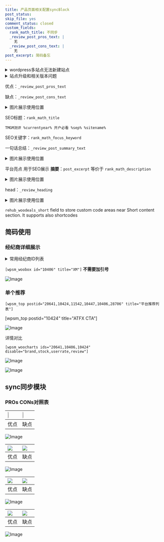 ```yaml
---
title: 产品页面相关配置syncBlock
post_status: 
skip_file: yes
comment_status: closed
custom_fields:
  rank_math_title: 不同步
  _review_post_pros_text: |
    无
  _review_post_cons_text: |
    无
post_excerpt: 简码备忘
---
```

<details><summary>wordpress多站点无法新建站点</summary>

<li>和报错需要清理cookies一样的原因</li>
<li>wp-config.php里面<code>define( 'SUBDOMAIN_INSTALL', false );//子域名安装</code></li>
<li>新建子站点是用<code>define( 'SUBDOMAIN_INSTALL', true);//子域名安装</code> 完成以后，改成<code>false</code></li>
</details>

<details><summary>站点升级和相关版本问题</summary>

<p>wordpress：5.9.9
woocommerce：7.5.1
出现问题的地方：主题选项里面>><strong>Product layout >>compact style</strong></p>
<p>如何出现没有用过的字段 导致无法保存。先导出配置 然后进行修改，后面再次恢复即可。</p>
<p>出现部分字段无法显示时，需要返回默认布局后，对产品进行保存就好了。</p>
<p></p>
</details>

优点：`_review_post_pros_text`

缺点：`_review_post_cons_text`

<details><summary>图片展示使用位置</summary>

<img src="https://prod-files-secure.s3.us-west-2.amazonaws.com/39ed1227-6d7d-4570-be36-9ccd4a2c4241/f51d3d83-55d4-4bdf-9604-f37ec77ab556/Untitled.png?X-Amz-Algorithm=AWS4-HMAC-SHA256&X-Amz-Content-Sha256=UNSIGNED-PAYLOAD&X-Amz-Credential=ASIAZI2LB466RB7IMUIN%2F20250422%2Fus-west-2%2Fs3%2Faws4_request&X-Amz-Date=20250422T105522Z&X-Amz-Expires=3600&X-Amz-Security-Token=IQoJb3JpZ2luX2VjEEoaCXVzLXdlc3QtMiJHMEUCIGBHZHdTJwpcahIB17ZxNBP0LXAeXgNushX0xOPB5kklAiEAk3lpms9GoRPSmkpwua7%2B4d6WgoJ0i%2BMb83aa2uoTkhcqiAQI0v%2F%2F%2F%2F%2F%2F%2F%2F%2F%2FARAAGgw2Mzc0MjMxODM4MDUiDF7kB%2BnFAmXdQV4wyCrcA4VVdjDnpmdFh3pv%2BT15fRYso70nqOzGNiuSpgf3%2FDlz2Vy4%2FabwrzIkpEAreN8jOdh%2Br1uEIUIHPoWPAlUdj6MMouNs65won4N8VqzdkuVDTXyV4JpKNvm6bYdM6HnqotsHc3ECtSjKnjyb%2BJ0ZDjb%2BHmYCsE6rjSOpfPH3CyZ%2BX76OAFl2g6i185bL8Lir4dYxX1giyRyTVBKux0iY8bYALnbfmMfRJk6Zu87e3Hk3M4cQjWmm%2BCXwJybBtjRQ3pyk0RIs9b%2F%2Be1H5W70oFIzVo%2Fjz4hbTcJzTLiPJPePRA3FQ%2BqOTwGFB3e7FJZH3WXbrTJ2smvzMnrSUgERsYUdUzCdFdFo12TtJdEWHte9COBKsl9HfouAms5AIIfEw%2FoBJD80BjEW2JnVhvbYLFZTb83lqFxJkCN%2FgaIE7j9hrT%2FEV4p8Scv0R%2BkSmTCfuYdFP3LLtV8qB3MSFJtWJvmBds0oZb4%2BPcNpSUvLSsfzmuR7MEYDQSOS9RAh07n%2FMMJqitKu8PySGyWD9N3ajdHnzw8Kqwnu7XDQTMYWE9XUSU86UZvtkn8vKSGSaok5vVwq9N1HEYdicB3OVidSy6zmeJhhxj1SC1Q25dKoT50vLOLOZQVhRZRhw8axUMNK%2FncAGOqUB7T9ZGZTOK5zO8xJ%2B9UugggXgAJb6yU2omMBTUbNd093PkijNX9A%2B9J%2FgPLpTmZKKK6jS3%2BN%2BKXCY%2BSf9cFcEV4nIFEUorDYXneKv%2FwE9apHg%2FqKO4AUzHAFG4BDJv6d%2BfgqfRsISmFlDRzQpTYj6HfaMDWfGtGhBFaDqPUahA2E7SjxD2G18vOsDpD6%2FHPVywiguxubHL1P75j3CXFaUbMTJ3BQy&X-Amz-Signature=b7278fbbca6d61abddf75bf517ce09f71dd8a2b8efa68a6b4cc80f3cdba91748&X-Amz-SignedHeaders=host&x-id=GetObject" alt="Image">
</details>

SEO标题：`rank_math_title`

`TMGM测评 %currentyear% 开户必看 %sep% %sitename%`

SEO关键字：`rank_math_focus_keyword`

一句话总结：`_review_post_summary_text`

<details><summary>图片展示使用位置</summary>

<img src="https://prod-files-secure.s3.us-west-2.amazonaws.com/39ed1227-6d7d-4570-be36-9ccd4a2c4241/4b96a922-296c-4f4e-8630-d1c870cbce01/Untitled.png?X-Amz-Algorithm=AWS4-HMAC-SHA256&X-Amz-Content-Sha256=UNSIGNED-PAYLOAD&X-Amz-Credential=ASIAZI2LB4664RPN7KOG%2F20250422%2Fus-west-2%2Fs3%2Faws4_request&X-Amz-Date=20250422T105523Z&X-Amz-Expires=3600&X-Amz-Security-Token=IQoJb3JpZ2luX2VjEEoaCXVzLXdlc3QtMiJHMEUCIAoKyqwWb9wTcOXwdZbqYUCRbF2%2Bwm15bk6zB0XZJAKbAiEAxUe%2FxVEUidJBqoZ6pRQs8v8oP%2BUGjZd4Q8Lkfys5oC4qiAQI0v%2F%2F%2F%2F%2F%2F%2F%2F%2F%2FARAAGgw2Mzc0MjMxODM4MDUiDJCWTkOsp%2B0nsbKStircA%2BO22o2ID5vlorTtl07ixByHn2kqN4MmCjb%2F%2FIAZTwLR8QX1WebGEnEQi055pWIlIJsq0YvFdHHvjoXkS5FKhS%2BPPSn6%2BPcqpBfhSccSkCISL3c9teYE3JKYprxEt3D6qNfaHAZiWxlrQT1%2Fs5uMZ3x%2FX8zOtNgH4AHXB6wOk%2BZrsSmEYlOkbdITbzngB13dZYUXtHab9pjpfF7nmUQdO4i8KffRbZqI6FVz%2FcN2FyEKSbvcE%2F9iEv1bSJwHvZryEKw73Oq9HNSNmb95ckRMV1F41Mi4Ia6k15Ky%2BvKd359lXcDHg%2FpLYY2P06LzNjrpSvL1E4PnCAkUZJMid2YLN1PipUWDGeGjCGlyf99zD%2B6uzxhGpBFLpdlU%2BMrMvIy2JczgyDCBxgXTtS3%2FgWu%2BPYcNI68sNqfWFJrrKWLX509SwVgF7bASRMzzSYFx5yMTfu9RQ%2Fd5i8cR1%2BmyhfOXgpLkXxCVjastusHexA1bWS%2F8jlnr%2BFeU6%2FWx2O5%2Fpjcfe8ScnG4JBPIxif%2FMRQAXkdFzhk%2FH7blxeB2GC5gwE%2FzsuShVWu0iDP%2BgtpSxHry5WImYZEUL9vRNmZP8DwOPnvpEMEDAJh%2Bk9i1rRC7mLzth5qquA2SamKBqdtojMMO%2FncAGOqUB2hw8U9LFgPme3jhjLhC8JVPY8dnxY6JeHq9O2gc74%2FKskIQmKsgxmu4k2Y%2FobooEYX%2F7w4J3%2FoRMZjhPvij1Ze86aWROAoPVyn2WauEempr7Bc3MSV99r82SRpKfU6RXSAqTBHqWHaa8ADBhjBjTifZTZ95YPpXWg8BdXgCa3m4jxNlyuR7lwxxqvW7TqgkLcxwfTgTDWOzaCqOIEZaj%2FVcICeGV&X-Amz-Signature=a74bff08556ff1a19932087ffb3590c6373076e58eb7b317119f3d9c531ca048&X-Amz-SignedHeaders=host&x-id=GetObject" alt="Image">
</details>

平台亮点 用于SEO展示 **摘要**：`post_excerpt`  等价于 `rank_math_description`

<details><summary>图片展示使用位置</summary>

<img src="https://prod-files-secure.s3.us-west-2.amazonaws.com/39ed1227-6d7d-4570-be36-9ccd4a2c4241/1ee11f63-b60a-4dfe-a7a7-d58ff23b5d88/Untitled.png?X-Amz-Algorithm=AWS4-HMAC-SHA256&X-Amz-Content-Sha256=UNSIGNED-PAYLOAD&X-Amz-Credential=ASIAZI2LB466SPB3NIHG%2F20250422%2Fus-west-2%2Fs3%2Faws4_request&X-Amz-Date=20250422T105526Z&X-Amz-Expires=3600&X-Amz-Security-Token=IQoJb3JpZ2luX2VjEEoaCXVzLXdlc3QtMiJHMEUCIQDl8JODv3K%2FYUckVol4AnmGDtUUcUJLzKZlnuRU%2BV2zEgIgNIsvdPEWEqZmLFI4C49T9Nrc4N41icThsGqaXE3LNP4qiAQI0v%2F%2F%2F%2F%2F%2F%2F%2F%2F%2FARAAGgw2Mzc0MjMxODM4MDUiDM9%2BlJ%2F4oN3sNAh3JyrcA%2FRShTiXdOb9UtSp%2B2k%2F0S9K45GVjAREzz4SCs2nRbriiyJcxMUDmyb5gWY%2FbyJnhcEPrLXeiXodaULi58Bi8AMKvZRGbeYuuVFG7S5zjG4iTzXNcTj4dzKWmQECZkfOugNtz197xUX%2FqlJ4Q9jaSHUHhkY8o3V0iovkYV6YBotkNZW8sIyWncmW0u3Yab%2Frg8IGr%2F3aQfscFvtC%2F7046qgKQM%2FmtlEMwoTGPA0ZZKcgEcAes28fs%2FKY0gUVmr9%2FY9FzezAqu32rh5ewX%2Fdx44wYtQp6ZUE5DUa%2B3qQx6tPM%2BP4G9Rbnxsm8AQjeqpSi8e2Zaxyy04dZqo6Jt%2BKQ7wa455ZryqjcCSZiUcRxfwnLWxhULX0geSktrjYZo4zzzZ8cW%2FNInl6wX40yWrIsCKMn47Eo69FDK0K2BmjvhbE7pB%2BYvPE6%2Butpv%2Flj1uzr28jvGe7W9kdYJP%2Bx2fzYPTuuGQlka%2FZa4lkRn%2FjcnMwb%2Fq3I1nj1%2BEccFuhyJQcN9uLybwusZRVeArVC5rgVn4Q77TMygzrWkQWbNj37ryJgSCHJ1IIyt6kN6YTlM5urrsOjq8svVWqstSlxvkg8q6qEoR5aF5Iq6psKClXByCtfeQdy73LkopyYKUmSMOvAncAGOqUBIvWAI8KhBs%2BQg4j87kDgKXKqQBZZVbzcArjdoOmztI5NIPD4GtqexgI78aXXwMi7Pw1bft9BzHthj%2FFjGHk%2BJ679s5a2ydp2Npzk6vUITaGuJkDLSpTzB0CXPC2qRJG9I77fHLbH%2BhRCzVNP%2BfmWMau%2FjAKhTGGwGDWoq4QQbqAAWAJq%2B9t18jkGwgdLUxdn6MZLEQf0EKhOVFCZc%2BKSXDGgJsq8&X-Amz-Signature=e89d241fbb8a62351fdd5aea52750a0963732e06f51071787ea2ecbe31a5417d&X-Amz-SignedHeaders=host&x-id=GetObject" alt="Image">
<img src="https://prod-files-secure.s3.us-west-2.amazonaws.com/39ed1227-6d7d-4570-be36-9ccd4a2c4241/ad4118b5-78d8-4fbe-801e-3b29b5d99c01/Untitled.png?X-Amz-Algorithm=AWS4-HMAC-SHA256&X-Amz-Content-Sha256=UNSIGNED-PAYLOAD&X-Amz-Credential=ASIAZI2LB466SPB3NIHG%2F20250422%2Fus-west-2%2Fs3%2Faws4_request&X-Amz-Date=20250422T105526Z&X-Amz-Expires=3600&X-Amz-Security-Token=IQoJb3JpZ2luX2VjEEoaCXVzLXdlc3QtMiJHMEUCIQDl8JODv3K%2FYUckVol4AnmGDtUUcUJLzKZlnuRU%2BV2zEgIgNIsvdPEWEqZmLFI4C49T9Nrc4N41icThsGqaXE3LNP4qiAQI0v%2F%2F%2F%2F%2F%2F%2F%2F%2F%2FARAAGgw2Mzc0MjMxODM4MDUiDM9%2BlJ%2F4oN3sNAh3JyrcA%2FRShTiXdOb9UtSp%2B2k%2F0S9K45GVjAREzz4SCs2nRbriiyJcxMUDmyb5gWY%2FbyJnhcEPrLXeiXodaULi58Bi8AMKvZRGbeYuuVFG7S5zjG4iTzXNcTj4dzKWmQECZkfOugNtz197xUX%2FqlJ4Q9jaSHUHhkY8o3V0iovkYV6YBotkNZW8sIyWncmW0u3Yab%2Frg8IGr%2F3aQfscFvtC%2F7046qgKQM%2FmtlEMwoTGPA0ZZKcgEcAes28fs%2FKY0gUVmr9%2FY9FzezAqu32rh5ewX%2Fdx44wYtQp6ZUE5DUa%2B3qQx6tPM%2BP4G9Rbnxsm8AQjeqpSi8e2Zaxyy04dZqo6Jt%2BKQ7wa455ZryqjcCSZiUcRxfwnLWxhULX0geSktrjYZo4zzzZ8cW%2FNInl6wX40yWrIsCKMn47Eo69FDK0K2BmjvhbE7pB%2BYvPE6%2Butpv%2Flj1uzr28jvGe7W9kdYJP%2Bx2fzYPTuuGQlka%2FZa4lkRn%2FjcnMwb%2Fq3I1nj1%2BEccFuhyJQcN9uLybwusZRVeArVC5rgVn4Q77TMygzrWkQWbNj37ryJgSCHJ1IIyt6kN6YTlM5urrsOjq8svVWqstSlxvkg8q6qEoR5aF5Iq6psKClXByCtfeQdy73LkopyYKUmSMOvAncAGOqUBIvWAI8KhBs%2BQg4j87kDgKXKqQBZZVbzcArjdoOmztI5NIPD4GtqexgI78aXXwMi7Pw1bft9BzHthj%2FFjGHk%2BJ679s5a2ydp2Npzk6vUITaGuJkDLSpTzB0CXPC2qRJG9I77fHLbH%2BhRCzVNP%2BfmWMau%2FjAKhTGGwGDWoq4QQbqAAWAJq%2B9t18jkGwgdLUxdn6MZLEQf0EKhOVFCZc%2BKSXDGgJsq8&X-Amz-Signature=05a79ad2676b0c59e23cb03ecfb56015f071bab214de99dd7829d75235639fe8&X-Amz-SignedHeaders=host&x-id=GetObject" alt="Image">
<img src="https://prod-files-secure.s3.us-west-2.amazonaws.com/39ed1227-6d7d-4570-be36-9ccd4a2c4241/a38cf7c9-a79c-4b64-9e94-13589fe0758b/Untitled.png?X-Amz-Algorithm=AWS4-HMAC-SHA256&X-Amz-Content-Sha256=UNSIGNED-PAYLOAD&X-Amz-Credential=ASIAZI2LB466SPB3NIHG%2F20250422%2Fus-west-2%2Fs3%2Faws4_request&X-Amz-Date=20250422T105526Z&X-Amz-Expires=3600&X-Amz-Security-Token=IQoJb3JpZ2luX2VjEEoaCXVzLXdlc3QtMiJHMEUCIQDl8JODv3K%2FYUckVol4AnmGDtUUcUJLzKZlnuRU%2BV2zEgIgNIsvdPEWEqZmLFI4C49T9Nrc4N41icThsGqaXE3LNP4qiAQI0v%2F%2F%2F%2F%2F%2F%2F%2F%2F%2FARAAGgw2Mzc0MjMxODM4MDUiDM9%2BlJ%2F4oN3sNAh3JyrcA%2FRShTiXdOb9UtSp%2B2k%2F0S9K45GVjAREzz4SCs2nRbriiyJcxMUDmyb5gWY%2FbyJnhcEPrLXeiXodaULi58Bi8AMKvZRGbeYuuVFG7S5zjG4iTzXNcTj4dzKWmQECZkfOugNtz197xUX%2FqlJ4Q9jaSHUHhkY8o3V0iovkYV6YBotkNZW8sIyWncmW0u3Yab%2Frg8IGr%2F3aQfscFvtC%2F7046qgKQM%2FmtlEMwoTGPA0ZZKcgEcAes28fs%2FKY0gUVmr9%2FY9FzezAqu32rh5ewX%2Fdx44wYtQp6ZUE5DUa%2B3qQx6tPM%2BP4G9Rbnxsm8AQjeqpSi8e2Zaxyy04dZqo6Jt%2BKQ7wa455ZryqjcCSZiUcRxfwnLWxhULX0geSktrjYZo4zzzZ8cW%2FNInl6wX40yWrIsCKMn47Eo69FDK0K2BmjvhbE7pB%2BYvPE6%2Butpv%2Flj1uzr28jvGe7W9kdYJP%2Bx2fzYPTuuGQlka%2FZa4lkRn%2FjcnMwb%2Fq3I1nj1%2BEccFuhyJQcN9uLybwusZRVeArVC5rgVn4Q77TMygzrWkQWbNj37ryJgSCHJ1IIyt6kN6YTlM5urrsOjq8svVWqstSlxvkg8q6qEoR5aF5Iq6psKClXByCtfeQdy73LkopyYKUmSMOvAncAGOqUBIvWAI8KhBs%2BQg4j87kDgKXKqQBZZVbzcArjdoOmztI5NIPD4GtqexgI78aXXwMi7Pw1bft9BzHthj%2FFjGHk%2BJ679s5a2ydp2Npzk6vUITaGuJkDLSpTzB0CXPC2qRJG9I77fHLbH%2BhRCzVNP%2BfmWMau%2FjAKhTGGwGDWoq4QQbqAAWAJq%2B9t18jkGwgdLUxdn6MZLEQf0EKhOVFCZc%2BKSXDGgJsq8&X-Amz-Signature=42b6226a0380b076ed6b50772386aa6d891aa5e7d96008351fabe29175c60918&X-Amz-SignedHeaders=host&x-id=GetObject" alt="Image">
<img src="https://prod-files-secure.s3.us-west-2.amazonaws.com/39ed1227-6d7d-4570-be36-9ccd4a2c4241/7da6fc1e-d2ac-42ae-8c75-cb5749aa18f6/Untitled.png?X-Amz-Algorithm=AWS4-HMAC-SHA256&X-Amz-Content-Sha256=UNSIGNED-PAYLOAD&X-Amz-Credential=ASIAZI2LB466SPB3NIHG%2F20250422%2Fus-west-2%2Fs3%2Faws4_request&X-Amz-Date=20250422T105526Z&X-Amz-Expires=3600&X-Amz-Security-Token=IQoJb3JpZ2luX2VjEEoaCXVzLXdlc3QtMiJHMEUCIQDl8JODv3K%2FYUckVol4AnmGDtUUcUJLzKZlnuRU%2BV2zEgIgNIsvdPEWEqZmLFI4C49T9Nrc4N41icThsGqaXE3LNP4qiAQI0v%2F%2F%2F%2F%2F%2F%2F%2F%2F%2FARAAGgw2Mzc0MjMxODM4MDUiDM9%2BlJ%2F4oN3sNAh3JyrcA%2FRShTiXdOb9UtSp%2B2k%2F0S9K45GVjAREzz4SCs2nRbriiyJcxMUDmyb5gWY%2FbyJnhcEPrLXeiXodaULi58Bi8AMKvZRGbeYuuVFG7S5zjG4iTzXNcTj4dzKWmQECZkfOugNtz197xUX%2FqlJ4Q9jaSHUHhkY8o3V0iovkYV6YBotkNZW8sIyWncmW0u3Yab%2Frg8IGr%2F3aQfscFvtC%2F7046qgKQM%2FmtlEMwoTGPA0ZZKcgEcAes28fs%2FKY0gUVmr9%2FY9FzezAqu32rh5ewX%2Fdx44wYtQp6ZUE5DUa%2B3qQx6tPM%2BP4G9Rbnxsm8AQjeqpSi8e2Zaxyy04dZqo6Jt%2BKQ7wa455ZryqjcCSZiUcRxfwnLWxhULX0geSktrjYZo4zzzZ8cW%2FNInl6wX40yWrIsCKMn47Eo69FDK0K2BmjvhbE7pB%2BYvPE6%2Butpv%2Flj1uzr28jvGe7W9kdYJP%2Bx2fzYPTuuGQlka%2FZa4lkRn%2FjcnMwb%2Fq3I1nj1%2BEccFuhyJQcN9uLybwusZRVeArVC5rgVn4Q77TMygzrWkQWbNj37ryJgSCHJ1IIyt6kN6YTlM5urrsOjq8svVWqstSlxvkg8q6qEoR5aF5Iq6psKClXByCtfeQdy73LkopyYKUmSMOvAncAGOqUBIvWAI8KhBs%2BQg4j87kDgKXKqQBZZVbzcArjdoOmztI5NIPD4GtqexgI78aXXwMi7Pw1bft9BzHthj%2FFjGHk%2BJ679s5a2ydp2Npzk6vUITaGuJkDLSpTzB0CXPC2qRJG9I77fHLbH%2BhRCzVNP%2BfmWMau%2FjAKhTGGwGDWoq4QQbqAAWAJq%2B9t18jkGwgdLUxdn6MZLEQf0EKhOVFCZc%2BKSXDGgJsq8&X-Amz-Signature=bc556b8db407663ac1a807276a69abd136ea10e580da5a3a73e0af60c1e10598&X-Amz-SignedHeaders=host&x-id=GetObject" alt="Image">
<img src="https://prod-files-secure.s3.us-west-2.amazonaws.com/39ed1227-6d7d-4570-be36-9ccd4a2c4241/7e97f40a-eaee-47f5-b2f9-475f96808fa7/Untitled.png?X-Amz-Algorithm=AWS4-HMAC-SHA256&X-Amz-Content-Sha256=UNSIGNED-PAYLOAD&X-Amz-Credential=ASIAZI2LB466SPB3NIHG%2F20250422%2Fus-west-2%2Fs3%2Faws4_request&X-Amz-Date=20250422T105526Z&X-Amz-Expires=3600&X-Amz-Security-Token=IQoJb3JpZ2luX2VjEEoaCXVzLXdlc3QtMiJHMEUCIQDl8JODv3K%2FYUckVol4AnmGDtUUcUJLzKZlnuRU%2BV2zEgIgNIsvdPEWEqZmLFI4C49T9Nrc4N41icThsGqaXE3LNP4qiAQI0v%2F%2F%2F%2F%2F%2F%2F%2F%2F%2FARAAGgw2Mzc0MjMxODM4MDUiDM9%2BlJ%2F4oN3sNAh3JyrcA%2FRShTiXdOb9UtSp%2B2k%2F0S9K45GVjAREzz4SCs2nRbriiyJcxMUDmyb5gWY%2FbyJnhcEPrLXeiXodaULi58Bi8AMKvZRGbeYuuVFG7S5zjG4iTzXNcTj4dzKWmQECZkfOugNtz197xUX%2FqlJ4Q9jaSHUHhkY8o3V0iovkYV6YBotkNZW8sIyWncmW0u3Yab%2Frg8IGr%2F3aQfscFvtC%2F7046qgKQM%2FmtlEMwoTGPA0ZZKcgEcAes28fs%2FKY0gUVmr9%2FY9FzezAqu32rh5ewX%2Fdx44wYtQp6ZUE5DUa%2B3qQx6tPM%2BP4G9Rbnxsm8AQjeqpSi8e2Zaxyy04dZqo6Jt%2BKQ7wa455ZryqjcCSZiUcRxfwnLWxhULX0geSktrjYZo4zzzZ8cW%2FNInl6wX40yWrIsCKMn47Eo69FDK0K2BmjvhbE7pB%2BYvPE6%2Butpv%2Flj1uzr28jvGe7W9kdYJP%2Bx2fzYPTuuGQlka%2FZa4lkRn%2FjcnMwb%2Fq3I1nj1%2BEccFuhyJQcN9uLybwusZRVeArVC5rgVn4Q77TMygzrWkQWbNj37ryJgSCHJ1IIyt6kN6YTlM5urrsOjq8svVWqstSlxvkg8q6qEoR5aF5Iq6psKClXByCtfeQdy73LkopyYKUmSMOvAncAGOqUBIvWAI8KhBs%2BQg4j87kDgKXKqQBZZVbzcArjdoOmztI5NIPD4GtqexgI78aXXwMi7Pw1bft9BzHthj%2FFjGHk%2BJ679s5a2ydp2Npzk6vUITaGuJkDLSpTzB0CXPC2qRJG9I77fHLbH%2BhRCzVNP%2BfmWMau%2FjAKhTGGwGDWoq4QQbqAAWAJq%2B9t18jkGwgdLUxdn6MZLEQf0EKhOVFCZc%2BKSXDGgJsq8&X-Amz-Signature=66b13cfa0eb7899c7d54c0b3eb273ecdcb66e242da79ba035909a94475c8d3ef&X-Amz-SignedHeaders=host&x-id=GetObject" alt="Image">
</details>

head：`_review_heading`

<details><summary>图片展示使用位置</summary>

<img src="https://prod-files-secure.s3.us-west-2.amazonaws.com/39ed1227-6d7d-4570-be36-9ccd4a2c4241/3a4650ad-9887-415c-889a-edd51fa54f27/Untitled.png?X-Amz-Algorithm=AWS4-HMAC-SHA256&X-Amz-Content-Sha256=UNSIGNED-PAYLOAD&X-Amz-Credential=ASIAZI2LB4666JTKXFZI%2F20250422%2Fus-west-2%2Fs3%2Faws4_request&X-Amz-Date=20250422T105527Z&X-Amz-Expires=3600&X-Amz-Security-Token=IQoJb3JpZ2luX2VjEEoaCXVzLXdlc3QtMiJHMEUCIBUzDcZ3%2BP1qXdTehPs%2BjdoOWC%2F%2BfrYX0OImFyPXhGTDAiEAqwIeF4ilaJ8f4WudRCYjXWNDqBjFSIZiAxjV8EOBk7gqiAQI0v%2F%2F%2F%2F%2F%2F%2F%2F%2F%2FARAAGgw2Mzc0MjMxODM4MDUiDNruncLsMt37GQe%2FqircA7WlGcOcOW9JC32rt467aG2DjBWCtpyipOF6%2BWFg3wDh8S7fL75zdJB1jkDwzHQ%2F7%2F2w65NcvoyFIdR3%2Bv336PObXE70%2BHkT9WbRHUt5CodBZgM%2B14IBkyE1kI6lxXAnoR332XGs81mGW0sVCamaiHcBp66e51XhvKlOe5eBAd2UvyLecy4AdoFWVt0QoqtonXz310qxFXXp4CRGLTP0cQSRyaq57ZRXSXr%2B8%2BmFJ%2B6TPwyvySwTkQsnRXPvncVXxG5UTX7ZZycfD3kxGrpr2MFgts4Ol7LZwzRzTTfYc3apY%2BginSrkOV1epfQlFuU6IoyfjQTAvCR%2Br7rRV6ggtStwpK7HYJwBMb0xWFXwQRosXoJbKiA1eNWIFWy2%2BnEjy1O7lsxNOInHIlr0EtnsNdw0Cn%2FnlIjcSMkmc88tQUvsQb%2BHk%2BWYlccBvSgA5ichEfplv%2FAwrMnRD6RJZiwW0lGalh2uVGLSP%2FOKvfO%2FX%2FOS9SpYzpDQN7dvdBM5tzpA%2FWxnQJXjVNNPJEljHbf2%2FzQZXrjcoNpBGVkC8Ei7AWsh23ogWv4zPf%2BVDOC%2BLEANK41bZFdMDYEJbPWQwzssLzrKFUqaAKoW57SUFT4x9zvS2V8yhxiwSxEuhi7RMLzBncAGOqUB3zRd27FP4PfcZ8tRFMW%2B3xRQbrn5U5x%2FQQLEgCfwiJp%2BQWKElTYgZTl4pnisonEtcJfnWZBpwRHLcrWKUgYUwXCxWP0iCwBFxihoiT7tyZus%2FgOflQtJy1PNpLdmHy5tfILdtVXeMVvpVZ4lt8YVxQGeVpRSujeGtMiI%2BjNg406TBNIoMlKyun1jP3T4qFZJV1ujczeHk1l%2B4bl2Ekuda5EYpL0P&X-Amz-Signature=69124d4126de7747764469f59605b1257b39cb0a9e030a2cec8968c4178a3f67&X-Amz-SignedHeaders=host&x-id=GetObject" alt="Image">
</details>

`rehub_woodeals_short`	field to store custom code areas near Short content section. It supports also shortcodes



## 简码使用

### 经纪商详细展示

<details><summary>常用经纪商ID列表</summary>

<pre><code class="php">嘉盛 ===> 20641  [wpsm_woobox id="20641" title="嘉盛"]
易信easymarkets ===> 11542  [wpsm_woobox id="11542" title="易信easymarkets"]
ATFX外汇 ===> 10424  [wpsm_woobox id="10424" title="ATFX"]
XM ===> 10406  [wpsm_woobox id="10406" title="XM"]
TMGM ===> 29622  [wpsm_woobox id="29622" title="TMGM"]
HYCM ===> 10447  [wpsm_woobox id="10447" title="HYCM"]
fpmarkets澳福外汇 ===> 20639  [wpsm_woobox id="20639" title="fpmarkets澳福外汇"]</code></pre>
</details>

`[wpsm_woobox id="10406" title="XM"]` **不需要加引号**

![Image](https://prod-files-secure.s3.us-west-2.amazonaws.com/39ed1227-6d7d-4570-be36-9ccd4a2c4241/4f898f9d-0fa7-4e43-acd3-ac6bc7be575a/Untitled.png?X-Amz-Algorithm=AWS4-HMAC-SHA256&X-Amz-Content-Sha256=UNSIGNED-PAYLOAD&X-Amz-Credential=ASIAZI2LB466YDG7UOZT%2F20250422%2Fus-west-2%2Fs3%2Faws4_request&X-Amz-Date=20250422T105519Z&X-Amz-Expires=3600&X-Amz-Security-Token=IQoJb3JpZ2luX2VjEEoaCXVzLXdlc3QtMiJHMEUCIQCJyTLTJaQ23OhNwbb85RyYEzbyahtcndF2Cfh181w6jQIgbqsf%2FYAL9UMPzQ452Ri%2FCZ0NudlMx1Ps3fs9hxzFTbMqiAQI0v%2F%2F%2F%2F%2F%2F%2F%2F%2F%2FARAAGgw2Mzc0MjMxODM4MDUiDNwsmLkm7x0kwZIsCyrcA63YGJfecI1CKrubfpLua2UGlLoNzajLX4RjtUDub40TSnOHexqgW%2F9C1uzKL0BthXAcrO%2BpiUPseBwSXFiUIwC7%2BXtbjaOLTZGE3u5rB7ZGsowEnB%2FMtUX2zMf2%2BzYNlJy89bFffh7AJCSWzktbIPja3zBUWNYsn3zEuq6IsSey1CR6O8ejYTHML7lEa%2BwRZYk80RNdHRrLyoKonbZ5%2Fledda5hxUHjm6EyqXIWFbCIQF8az2teHPmU1Fjew5zupSo8%2BvjWIc6fPAhGjK9bq0CTbxDcCt3UJdwOFzX4KJcXjezOpRsnHKnIy04p8lMR3%2BIAgpdnwQvJ3zlms%2FMVmpIDjiP%2BUBRX0d%2FaJpPLcicwFw37YcWTgUbCMGjjuUMPCxOL8dDC1iSMpw89GdBttN6NSR3cgh4VO8GnLQKRGhzTAVhYGZCBkAm0hRGosc6x7rrhDU%2F5cG42vCNWo9kbSyfb04wHwc4QQ0V%2Fg7bhv%2BKoKWUsKHaDwpAncGg3pIF71tXZfJL9WVaLquwqkdXCPGH4ejMU9lf5%2BxTdW3LS3BMTrLAoBH6%2FscV0GwzuL%2FPHNbyGB68kKyl6AC1oOHQ%2BN2v3MZcvm9NK7EamTIzpl5mnNIZFFQNoASggJKlqMMHAncAGOqUBg4J04gyrYmcA%2F4EASMKmZbp67g9JjXUh7L17Wh5elrmw8l5Xzok%2FmaGzlVEB8g4iMGf2o98Qxelprcbi5bNoI6t%2BXHGlsggBRznaThumUbBInbnm5Qo9sJA7CaKSaZifVFxKfrTVakNI4sQ%2FfmbJgtCDj1ek0IXZAE%2FZ33VaVuBZElWSgds7n%2ByDuSGAkzkGV7dUknO8WD9k2BTYt2PKhevjbY3q&X-Amz-Signature=ed16746b024399cf7b10591d357d49395d0d580bb8b0f8aaa5c56c5955e01d4b&X-Amz-SignedHeaders=host&x-id=GetObject)

### 单个推荐
`[wpsm_top postid="20641,10424,11542,10447,10406,28706" title="平台推荐列表"]`

[wpsm_top postid="10424" title="ATFX CTA"]

![Image](https://prod-files-secure.s3.us-west-2.amazonaws.com/39ed1227-6d7d-4570-be36-9ccd4a2c4241/5ac620dc-51a8-48b6-b55d-91f47299193c/Untitled.png?X-Amz-Algorithm=AWS4-HMAC-SHA256&X-Amz-Content-Sha256=UNSIGNED-PAYLOAD&X-Amz-Credential=ASIAZI2LB466YDG7UOZT%2F20250422%2Fus-west-2%2Fs3%2Faws4_request&X-Amz-Date=20250422T105519Z&X-Amz-Expires=3600&X-Amz-Security-Token=IQoJb3JpZ2luX2VjEEoaCXVzLXdlc3QtMiJHMEUCIQCJyTLTJaQ23OhNwbb85RyYEzbyahtcndF2Cfh181w6jQIgbqsf%2FYAL9UMPzQ452Ri%2FCZ0NudlMx1Ps3fs9hxzFTbMqiAQI0v%2F%2F%2F%2F%2F%2F%2F%2F%2F%2FARAAGgw2Mzc0MjMxODM4MDUiDNwsmLkm7x0kwZIsCyrcA63YGJfecI1CKrubfpLua2UGlLoNzajLX4RjtUDub40TSnOHexqgW%2F9C1uzKL0BthXAcrO%2BpiUPseBwSXFiUIwC7%2BXtbjaOLTZGE3u5rB7ZGsowEnB%2FMtUX2zMf2%2BzYNlJy89bFffh7AJCSWzktbIPja3zBUWNYsn3zEuq6IsSey1CR6O8ejYTHML7lEa%2BwRZYk80RNdHRrLyoKonbZ5%2Fledda5hxUHjm6EyqXIWFbCIQF8az2teHPmU1Fjew5zupSo8%2BvjWIc6fPAhGjK9bq0CTbxDcCt3UJdwOFzX4KJcXjezOpRsnHKnIy04p8lMR3%2BIAgpdnwQvJ3zlms%2FMVmpIDjiP%2BUBRX0d%2FaJpPLcicwFw37YcWTgUbCMGjjuUMPCxOL8dDC1iSMpw89GdBttN6NSR3cgh4VO8GnLQKRGhzTAVhYGZCBkAm0hRGosc6x7rrhDU%2F5cG42vCNWo9kbSyfb04wHwc4QQ0V%2Fg7bhv%2BKoKWUsKHaDwpAncGg3pIF71tXZfJL9WVaLquwqkdXCPGH4ejMU9lf5%2BxTdW3LS3BMTrLAoBH6%2FscV0GwzuL%2FPHNbyGB68kKyl6AC1oOHQ%2BN2v3MZcvm9NK7EamTIzpl5mnNIZFFQNoASggJKlqMMHAncAGOqUBg4J04gyrYmcA%2F4EASMKmZbp67g9JjXUh7L17Wh5elrmw8l5Xzok%2FmaGzlVEB8g4iMGf2o98Qxelprcbi5bNoI6t%2BXHGlsggBRznaThumUbBInbnm5Qo9sJA7CaKSaZifVFxKfrTVakNI4sQ%2FfmbJgtCDj1ek0IXZAE%2FZ33VaVuBZElWSgds7n%2ByDuSGAkzkGV7dUknO8WD9k2BTYt2PKhevjbY3q&X-Amz-Signature=c9c80dd34406a51412124954e8200ac2e732d84ab52fa7901ea2edd1d4e46ed6&X-Amz-SignedHeaders=host&x-id=GetObject)

详情对比

`[wpsm_woocharts ids="20641,10406,10424" disable="brand,stock,userrate,review"]`

![Image](https://prod-files-secure.s3.us-west-2.amazonaws.com/39ed1227-6d7d-4570-be36-9ccd4a2c4241/bf3ba45f-b9f3-4295-8aef-b4a495fd25f4/Untitled.png?X-Amz-Algorithm=AWS4-HMAC-SHA256&X-Amz-Content-Sha256=UNSIGNED-PAYLOAD&X-Amz-Credential=ASIAZI2LB466YDG7UOZT%2F20250422%2Fus-west-2%2Fs3%2Faws4_request&X-Amz-Date=20250422T105519Z&X-Amz-Expires=3600&X-Amz-Security-Token=IQoJb3JpZ2luX2VjEEoaCXVzLXdlc3QtMiJHMEUCIQCJyTLTJaQ23OhNwbb85RyYEzbyahtcndF2Cfh181w6jQIgbqsf%2FYAL9UMPzQ452Ri%2FCZ0NudlMx1Ps3fs9hxzFTbMqiAQI0v%2F%2F%2F%2F%2F%2F%2F%2F%2F%2FARAAGgw2Mzc0MjMxODM4MDUiDNwsmLkm7x0kwZIsCyrcA63YGJfecI1CKrubfpLua2UGlLoNzajLX4RjtUDub40TSnOHexqgW%2F9C1uzKL0BthXAcrO%2BpiUPseBwSXFiUIwC7%2BXtbjaOLTZGE3u5rB7ZGsowEnB%2FMtUX2zMf2%2BzYNlJy89bFffh7AJCSWzktbIPja3zBUWNYsn3zEuq6IsSey1CR6O8ejYTHML7lEa%2BwRZYk80RNdHRrLyoKonbZ5%2Fledda5hxUHjm6EyqXIWFbCIQF8az2teHPmU1Fjew5zupSo8%2BvjWIc6fPAhGjK9bq0CTbxDcCt3UJdwOFzX4KJcXjezOpRsnHKnIy04p8lMR3%2BIAgpdnwQvJ3zlms%2FMVmpIDjiP%2BUBRX0d%2FaJpPLcicwFw37YcWTgUbCMGjjuUMPCxOL8dDC1iSMpw89GdBttN6NSR3cgh4VO8GnLQKRGhzTAVhYGZCBkAm0hRGosc6x7rrhDU%2F5cG42vCNWo9kbSyfb04wHwc4QQ0V%2Fg7bhv%2BKoKWUsKHaDwpAncGg3pIF71tXZfJL9WVaLquwqkdXCPGH4ejMU9lf5%2BxTdW3LS3BMTrLAoBH6%2FscV0GwzuL%2FPHNbyGB68kKyl6AC1oOHQ%2BN2v3MZcvm9NK7EamTIzpl5mnNIZFFQNoASggJKlqMMHAncAGOqUBg4J04gyrYmcA%2F4EASMKmZbp67g9JjXUh7L17Wh5elrmw8l5Xzok%2FmaGzlVEB8g4iMGf2o98Qxelprcbi5bNoI6t%2BXHGlsggBRznaThumUbBInbnm5Qo9sJA7CaKSaZifVFxKfrTVakNI4sQ%2FfmbJgtCDj1ek0IXZAE%2FZ33VaVuBZElWSgds7n%2ByDuSGAkzkGV7dUknO8WD9k2BTYt2PKhevjbY3q&X-Amz-Signature=b2aca6afc267dd4a44511a0a98cc88e0cb9dbf2af404ede676b48638953b8397&X-Amz-SignedHeaders=host&x-id=GetObject)

![Image](https://prod-files-secure.s3.us-west-2.amazonaws.com/39ed1227-6d7d-4570-be36-9ccd4a2c4241/30bc56ef-f383-4b48-9768-2ebc9e436ec0/Untitled.png?X-Amz-Algorithm=AWS4-HMAC-SHA256&X-Amz-Content-Sha256=UNSIGNED-PAYLOAD&X-Amz-Credential=ASIAZI2LB466YDG7UOZT%2F20250422%2Fus-west-2%2Fs3%2Faws4_request&X-Amz-Date=20250422T105519Z&X-Amz-Expires=3600&X-Amz-Security-Token=IQoJb3JpZ2luX2VjEEoaCXVzLXdlc3QtMiJHMEUCIQCJyTLTJaQ23OhNwbb85RyYEzbyahtcndF2Cfh181w6jQIgbqsf%2FYAL9UMPzQ452Ri%2FCZ0NudlMx1Ps3fs9hxzFTbMqiAQI0v%2F%2F%2F%2F%2F%2F%2F%2F%2F%2FARAAGgw2Mzc0MjMxODM4MDUiDNwsmLkm7x0kwZIsCyrcA63YGJfecI1CKrubfpLua2UGlLoNzajLX4RjtUDub40TSnOHexqgW%2F9C1uzKL0BthXAcrO%2BpiUPseBwSXFiUIwC7%2BXtbjaOLTZGE3u5rB7ZGsowEnB%2FMtUX2zMf2%2BzYNlJy89bFffh7AJCSWzktbIPja3zBUWNYsn3zEuq6IsSey1CR6O8ejYTHML7lEa%2BwRZYk80RNdHRrLyoKonbZ5%2Fledda5hxUHjm6EyqXIWFbCIQF8az2teHPmU1Fjew5zupSo8%2BvjWIc6fPAhGjK9bq0CTbxDcCt3UJdwOFzX4KJcXjezOpRsnHKnIy04p8lMR3%2BIAgpdnwQvJ3zlms%2FMVmpIDjiP%2BUBRX0d%2FaJpPLcicwFw37YcWTgUbCMGjjuUMPCxOL8dDC1iSMpw89GdBttN6NSR3cgh4VO8GnLQKRGhzTAVhYGZCBkAm0hRGosc6x7rrhDU%2F5cG42vCNWo9kbSyfb04wHwc4QQ0V%2Fg7bhv%2BKoKWUsKHaDwpAncGg3pIF71tXZfJL9WVaLquwqkdXCPGH4ejMU9lf5%2BxTdW3LS3BMTrLAoBH6%2FscV0GwzuL%2FPHNbyGB68kKyl6AC1oOHQ%2BN2v3MZcvm9NK7EamTIzpl5mnNIZFFQNoASggJKlqMMHAncAGOqUBg4J04gyrYmcA%2F4EASMKmZbp67g9JjXUh7L17Wh5elrmw8l5Xzok%2FmaGzlVEB8g4iMGf2o98Qxelprcbi5bNoI6t%2BXHGlsggBRznaThumUbBInbnm5Qo9sJA7CaKSaZifVFxKfrTVakNI4sQ%2FfmbJgtCDj1ek0IXZAE%2FZ33VaVuBZElWSgds7n%2ByDuSGAkzkGV7dUknO8WD9k2BTYt2PKhevjbY3q&X-Amz-Signature=737acf1bb58ba4224830b8cc078037f1a9adfcb59de3bc145983be584e56e07a&X-Amz-SignedHeaders=host&x-id=GetObject)

## sync同步模块

### PROs CONs对照表

| <img src="https://cdn.ifttt.fun/gh/jarlin8/OSS@main/icons/customize/pros.svg" height="auto" width="37.3%"> | <img src="https://cdn.ifttt.fun/gh/jarlin8/OSS@main/icons/customize/cons.svg" height="auto" width="28.8%"> |
| :--- | :--- |
| 优点 | 缺点 |

![Image](https://prod-files-secure.s3.us-west-2.amazonaws.com/39ed1227-6d7d-4570-be36-9ccd4a2c4241/8742b755-dfb5-4004-9a5f-d6e561664bd8/Untitled.png?X-Amz-Algorithm=AWS4-HMAC-SHA256&X-Amz-Content-Sha256=UNSIGNED-PAYLOAD&X-Amz-Credential=ASIAZI2LB466YDG7UOZT%2F20250422%2Fus-west-2%2Fs3%2Faws4_request&X-Amz-Date=20250422T105519Z&X-Amz-Expires=3600&X-Amz-Security-Token=IQoJb3JpZ2luX2VjEEoaCXVzLXdlc3QtMiJHMEUCIQCJyTLTJaQ23OhNwbb85RyYEzbyahtcndF2Cfh181w6jQIgbqsf%2FYAL9UMPzQ452Ri%2FCZ0NudlMx1Ps3fs9hxzFTbMqiAQI0v%2F%2F%2F%2F%2F%2F%2F%2F%2F%2FARAAGgw2Mzc0MjMxODM4MDUiDNwsmLkm7x0kwZIsCyrcA63YGJfecI1CKrubfpLua2UGlLoNzajLX4RjtUDub40TSnOHexqgW%2F9C1uzKL0BthXAcrO%2BpiUPseBwSXFiUIwC7%2BXtbjaOLTZGE3u5rB7ZGsowEnB%2FMtUX2zMf2%2BzYNlJy89bFffh7AJCSWzktbIPja3zBUWNYsn3zEuq6IsSey1CR6O8ejYTHML7lEa%2BwRZYk80RNdHRrLyoKonbZ5%2Fledda5hxUHjm6EyqXIWFbCIQF8az2teHPmU1Fjew5zupSo8%2BvjWIc6fPAhGjK9bq0CTbxDcCt3UJdwOFzX4KJcXjezOpRsnHKnIy04p8lMR3%2BIAgpdnwQvJ3zlms%2FMVmpIDjiP%2BUBRX0d%2FaJpPLcicwFw37YcWTgUbCMGjjuUMPCxOL8dDC1iSMpw89GdBttN6NSR3cgh4VO8GnLQKRGhzTAVhYGZCBkAm0hRGosc6x7rrhDU%2F5cG42vCNWo9kbSyfb04wHwc4QQ0V%2Fg7bhv%2BKoKWUsKHaDwpAncGg3pIF71tXZfJL9WVaLquwqkdXCPGH4ejMU9lf5%2BxTdW3LS3BMTrLAoBH6%2FscV0GwzuL%2FPHNbyGB68kKyl6AC1oOHQ%2BN2v3MZcvm9NK7EamTIzpl5mnNIZFFQNoASggJKlqMMHAncAGOqUBg4J04gyrYmcA%2F4EASMKmZbp67g9JjXUh7L17Wh5elrmw8l5Xzok%2FmaGzlVEB8g4iMGf2o98Qxelprcbi5bNoI6t%2BXHGlsggBRznaThumUbBInbnm5Qo9sJA7CaKSaZifVFxKfrTVakNI4sQ%2FfmbJgtCDj1ek0IXZAE%2FZ33VaVuBZElWSgds7n%2ByDuSGAkzkGV7dUknO8WD9k2BTYt2PKhevjbY3q&X-Amz-Signature=c88863fb324d064924e6a5c645362896679db009129a2b3b065c9c0d83ce93ec&X-Amz-SignedHeaders=host&x-id=GetObject)

| <img src="https://cdn.ifttt.fun/gh/jarlin8/OSS@main/icons/customize/pros1.svg" height="auto"> | <img src="https://cdn.ifttt.fun/gh/jarlin8/OSS@main/icons/customize/cons1.svg" height="auto"> |
| :--- | :--- |
| 优点 | 缺点 |

![Image](https://prod-files-secure.s3.us-west-2.amazonaws.com/39ed1227-6d7d-4570-be36-9ccd4a2c4241/806358f8-c9c4-4e17-bb35-c6c76a5397a5/Untitled.png?X-Amz-Algorithm=AWS4-HMAC-SHA256&X-Amz-Content-Sha256=UNSIGNED-PAYLOAD&X-Amz-Credential=ASIAZI2LB466YDG7UOZT%2F20250422%2Fus-west-2%2Fs3%2Faws4_request&X-Amz-Date=20250422T105519Z&X-Amz-Expires=3600&X-Amz-Security-Token=IQoJb3JpZ2luX2VjEEoaCXVzLXdlc3QtMiJHMEUCIQCJyTLTJaQ23OhNwbb85RyYEzbyahtcndF2Cfh181w6jQIgbqsf%2FYAL9UMPzQ452Ri%2FCZ0NudlMx1Ps3fs9hxzFTbMqiAQI0v%2F%2F%2F%2F%2F%2F%2F%2F%2F%2FARAAGgw2Mzc0MjMxODM4MDUiDNwsmLkm7x0kwZIsCyrcA63YGJfecI1CKrubfpLua2UGlLoNzajLX4RjtUDub40TSnOHexqgW%2F9C1uzKL0BthXAcrO%2BpiUPseBwSXFiUIwC7%2BXtbjaOLTZGE3u5rB7ZGsowEnB%2FMtUX2zMf2%2BzYNlJy89bFffh7AJCSWzktbIPja3zBUWNYsn3zEuq6IsSey1CR6O8ejYTHML7lEa%2BwRZYk80RNdHRrLyoKonbZ5%2Fledda5hxUHjm6EyqXIWFbCIQF8az2teHPmU1Fjew5zupSo8%2BvjWIc6fPAhGjK9bq0CTbxDcCt3UJdwOFzX4KJcXjezOpRsnHKnIy04p8lMR3%2BIAgpdnwQvJ3zlms%2FMVmpIDjiP%2BUBRX0d%2FaJpPLcicwFw37YcWTgUbCMGjjuUMPCxOL8dDC1iSMpw89GdBttN6NSR3cgh4VO8GnLQKRGhzTAVhYGZCBkAm0hRGosc6x7rrhDU%2F5cG42vCNWo9kbSyfb04wHwc4QQ0V%2Fg7bhv%2BKoKWUsKHaDwpAncGg3pIF71tXZfJL9WVaLquwqkdXCPGH4ejMU9lf5%2BxTdW3LS3BMTrLAoBH6%2FscV0GwzuL%2FPHNbyGB68kKyl6AC1oOHQ%2BN2v3MZcvm9NK7EamTIzpl5mnNIZFFQNoASggJKlqMMHAncAGOqUBg4J04gyrYmcA%2F4EASMKmZbp67g9JjXUh7L17Wh5elrmw8l5Xzok%2FmaGzlVEB8g4iMGf2o98Qxelprcbi5bNoI6t%2BXHGlsggBRznaThumUbBInbnm5Qo9sJA7CaKSaZifVFxKfrTVakNI4sQ%2FfmbJgtCDj1ek0IXZAE%2FZ33VaVuBZElWSgds7n%2ByDuSGAkzkGV7dUknO8WD9k2BTYt2PKhevjbY3q&X-Amz-Signature=bd39c541dbfdf3c94b066ed5dd3add4c1afb930ce2f4697200bedc13669fffc2&X-Amz-SignedHeaders=host&x-id=GetObject)

| <img src="https://cdn.ifttt.fun/gh/jarlin8/OSS@main/icons/customize/pros2.svg" height="auto"> | <img src="https://cdn.ifttt.fun/gh/jarlin8/OSS@main/icons/customize/cons2.svg" height="auto"> |
| :--- | :--- |
| 优点 | 缺点 |

![Image](https://prod-files-secure.s3.us-west-2.amazonaws.com/39ed1227-6d7d-4570-be36-9ccd4a2c4241/a9245ec9-70dd-4005-b534-0d54315fc5f3/Untitled.png?X-Amz-Algorithm=AWS4-HMAC-SHA256&X-Amz-Content-Sha256=UNSIGNED-PAYLOAD&X-Amz-Credential=ASIAZI2LB466YDG7UOZT%2F20250422%2Fus-west-2%2Fs3%2Faws4_request&X-Amz-Date=20250422T105519Z&X-Amz-Expires=3600&X-Amz-Security-Token=IQoJb3JpZ2luX2VjEEoaCXVzLXdlc3QtMiJHMEUCIQCJyTLTJaQ23OhNwbb85RyYEzbyahtcndF2Cfh181w6jQIgbqsf%2FYAL9UMPzQ452Ri%2FCZ0NudlMx1Ps3fs9hxzFTbMqiAQI0v%2F%2F%2F%2F%2F%2F%2F%2F%2F%2FARAAGgw2Mzc0MjMxODM4MDUiDNwsmLkm7x0kwZIsCyrcA63YGJfecI1CKrubfpLua2UGlLoNzajLX4RjtUDub40TSnOHexqgW%2F9C1uzKL0BthXAcrO%2BpiUPseBwSXFiUIwC7%2BXtbjaOLTZGE3u5rB7ZGsowEnB%2FMtUX2zMf2%2BzYNlJy89bFffh7AJCSWzktbIPja3zBUWNYsn3zEuq6IsSey1CR6O8ejYTHML7lEa%2BwRZYk80RNdHRrLyoKonbZ5%2Fledda5hxUHjm6EyqXIWFbCIQF8az2teHPmU1Fjew5zupSo8%2BvjWIc6fPAhGjK9bq0CTbxDcCt3UJdwOFzX4KJcXjezOpRsnHKnIy04p8lMR3%2BIAgpdnwQvJ3zlms%2FMVmpIDjiP%2BUBRX0d%2FaJpPLcicwFw37YcWTgUbCMGjjuUMPCxOL8dDC1iSMpw89GdBttN6NSR3cgh4VO8GnLQKRGhzTAVhYGZCBkAm0hRGosc6x7rrhDU%2F5cG42vCNWo9kbSyfb04wHwc4QQ0V%2Fg7bhv%2BKoKWUsKHaDwpAncGg3pIF71tXZfJL9WVaLquwqkdXCPGH4ejMU9lf5%2BxTdW3LS3BMTrLAoBH6%2FscV0GwzuL%2FPHNbyGB68kKyl6AC1oOHQ%2BN2v3MZcvm9NK7EamTIzpl5mnNIZFFQNoASggJKlqMMHAncAGOqUBg4J04gyrYmcA%2F4EASMKmZbp67g9JjXUh7L17Wh5elrmw8l5Xzok%2FmaGzlVEB8g4iMGf2o98Qxelprcbi5bNoI6t%2BXHGlsggBRznaThumUbBInbnm5Qo9sJA7CaKSaZifVFxKfrTVakNI4sQ%2FfmbJgtCDj1ek0IXZAE%2FZ33VaVuBZElWSgds7n%2ByDuSGAkzkGV7dUknO8WD9k2BTYt2PKhevjbY3q&X-Amz-Signature=20ed8b69b832e684404ec952849c1bd976994831df4100a38150fff194b3b8da&X-Amz-SignedHeaders=host&x-id=GetObject)

| <img src="https://cdn.ifttt.fun/gh/jarlin8/OSS@main/icons/customize/pros3.svg" height="auto"> | <img src="https://cdn.ifttt.fun/gh/jarlin8/OSS@main/icons/customize/cons3.svg" height="auto"> |
| :--- | :--- |
| 优点 | 缺点 |

![Image](https://prod-files-secure.s3.us-west-2.amazonaws.com/39ed1227-6d7d-4570-be36-9ccd4a2c4241/e1e580a2-2e5c-4780-9ff4-19c318fc2284/Untitled.png?X-Amz-Algorithm=AWS4-HMAC-SHA256&X-Amz-Content-Sha256=UNSIGNED-PAYLOAD&X-Amz-Credential=ASIAZI2LB466YDG7UOZT%2F20250422%2Fus-west-2%2Fs3%2Faws4_request&X-Amz-Date=20250422T105519Z&X-Amz-Expires=3600&X-Amz-Security-Token=IQoJb3JpZ2luX2VjEEoaCXVzLXdlc3QtMiJHMEUCIQCJyTLTJaQ23OhNwbb85RyYEzbyahtcndF2Cfh181w6jQIgbqsf%2FYAL9UMPzQ452Ri%2FCZ0NudlMx1Ps3fs9hxzFTbMqiAQI0v%2F%2F%2F%2F%2F%2F%2F%2F%2F%2FARAAGgw2Mzc0MjMxODM4MDUiDNwsmLkm7x0kwZIsCyrcA63YGJfecI1CKrubfpLua2UGlLoNzajLX4RjtUDub40TSnOHexqgW%2F9C1uzKL0BthXAcrO%2BpiUPseBwSXFiUIwC7%2BXtbjaOLTZGE3u5rB7ZGsowEnB%2FMtUX2zMf2%2BzYNlJy89bFffh7AJCSWzktbIPja3zBUWNYsn3zEuq6IsSey1CR6O8ejYTHML7lEa%2BwRZYk80RNdHRrLyoKonbZ5%2Fledda5hxUHjm6EyqXIWFbCIQF8az2teHPmU1Fjew5zupSo8%2BvjWIc6fPAhGjK9bq0CTbxDcCt3UJdwOFzX4KJcXjezOpRsnHKnIy04p8lMR3%2BIAgpdnwQvJ3zlms%2FMVmpIDjiP%2BUBRX0d%2FaJpPLcicwFw37YcWTgUbCMGjjuUMPCxOL8dDC1iSMpw89GdBttN6NSR3cgh4VO8GnLQKRGhzTAVhYGZCBkAm0hRGosc6x7rrhDU%2F5cG42vCNWo9kbSyfb04wHwc4QQ0V%2Fg7bhv%2BKoKWUsKHaDwpAncGg3pIF71tXZfJL9WVaLquwqkdXCPGH4ejMU9lf5%2BxTdW3LS3BMTrLAoBH6%2FscV0GwzuL%2FPHNbyGB68kKyl6AC1oOHQ%2BN2v3MZcvm9NK7EamTIzpl5mnNIZFFQNoASggJKlqMMHAncAGOqUBg4J04gyrYmcA%2F4EASMKmZbp67g9JjXUh7L17Wh5elrmw8l5Xzok%2FmaGzlVEB8g4iMGf2o98Qxelprcbi5bNoI6t%2BXHGlsggBRznaThumUbBInbnm5Qo9sJA7CaKSaZifVFxKfrTVakNI4sQ%2FfmbJgtCDj1ek0IXZAE%2FZ33VaVuBZElWSgds7n%2ByDuSGAkzkGV7dUknO8WD9k2BTYt2PKhevjbY3q&X-Amz-Signature=2e59ee5a74af6ef58a32a80c407a23d959a53ee7f0654916a5bd14c93b4da4f3&X-Amz-SignedHeaders=host&x-id=GetObject)